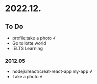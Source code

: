 # 2022.12.

## To Do
- profile:take a photo  √
- Go to lotte world
- IELTS Learning


### 2012.05
- nodejs/react/creat-react-app my-app √
- Take a photo √
